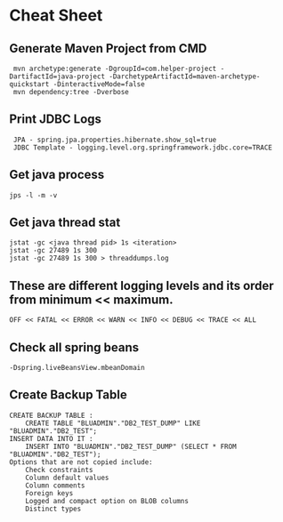 # Cheat Sheet 

## Generate Maven Project from CMD
```
 mvn archetype:generate -DgroupId=com.helper-project -DartifactId=java-project -DarchetypeArtifactId=maven-archetype-quickstart -DinteractiveMode=false
 mvn dependency:tree -Dverbose
```
## Print JDBC Logs
```
 JPA - spring.jpa.properties.hibernate.show_sql=true
 JDBC Template - logging.level.org.springframework.jdbc.core=TRACE
```

## Get java process
```
jps -l -m -v
```

## Get java thread stat 
```
jstat -gc <java thread pid> 1s <iteration>
jstat -gc 27489 1s 300
jstat -gc 27489 1s 300 > threaddumps.log
```

## These are different logging levels and its order from minimum << maximum.
```
OFF << FATAL << ERROR << WARN << INFO << DEBUG << TRACE << ALL
```

## Check all spring beans
```
-Dspring.liveBeansView.mbeanDomain
```

## Create Backup Table
```
CREATE BACKUP TABLE : 
    CREATE TABLE "BLUADMIN"."DB2_TEST_DUMP" LIKE "BLUADMIN"."DB2_TEST";
INSERT DATA INTO IT :
    INSERT INTO "BLUADMIN"."DB2_TEST_DUMP" (SELECT * FROM "BLUADMIN"."DB2_TEST");
Options that are not copied include:
    Check constraints
    Column default values
    Column comments
    Foreign keys
    Logged and compact option on BLOB columns
    Distinct types
```
